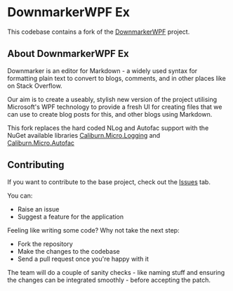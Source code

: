 # DownmarkerWPF Ex

This codebase contains a fork of the [DownmarkerWPF](https://github.com/Code52/DownmarkerWPF) project. 

## About DownmarkerWPF Ex

Downmarker is an editor for Markdown - a widely used syntax for formatting plain text to convert to blogs, comments, and in other places like on Stack Overflow.

Our aim is to create a useably, stylish new version of the project utilising Microsoft's WPF technology to provide a fresh UI for creating files that we can use to create blog posts for this, and other blogs using Markdown.

This fork replaces the hard coded NLog and Autofac support with the NuGet available libraries [Caliburn.Micro.Logging](https://github.com/dbuksbaum/Caliburn.Micro.Logging) and [Caliburn.Micro.Autofac](https://github.com/dbuksbaum/Caliburn.Micro.Autofac)

## Contributing

If you want to contribute to the base project, check out the [Issues](https://github.com/Code52/DownmarkerWPF/issues) tab.

You can:

 - Raise an issue
 - Suggest a feature for the application

Feeling like writing some code? Why not take the next step:

 - Fork the repository
 - Make the changes to the codebase
 - Send a pull request once you're happy with it

The team will do a couple of sanity checks - like naming stuff and ensuring the changes can be integrated smoothly - before accepting the patch.
